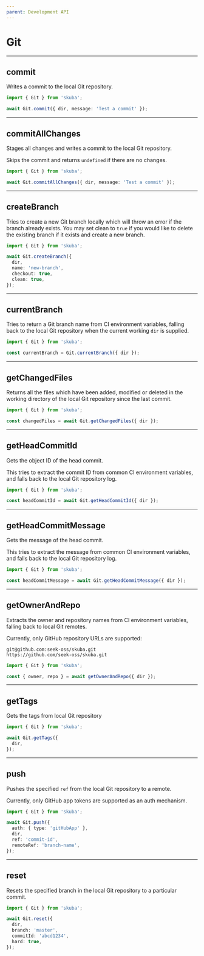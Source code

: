 ```yaml
---
parent: Development API
---
```


# Git

---

## commit

Writes a commit to the local Git repository.

```typescript
import { Git } from 'skuba';

await Git.commit({ dir, message: 'Test a commit' });
```

---

## commitAllChanges

Stages all changes and writes a commit to the local Git repository.

Skips the commit and returns `undefined` if there are no changes.

```typescript
import { Git } from 'skuba';

await Git.commitAllChanges({ dir, message: 'Test a commit' });
```

---

## createBranch

Tries to create a new Git branch locally which will throw an error if the branch already exists. You may set clean to `true` if you would like to delete the existing branch if it exists and create a new branch.

```typescript
import { Git } from 'skuba';

await Git.createBranch({
  dir,
  name: 'new-branch',
  checkout: true,
  clean: true,
});
```

---

## currentBranch

Tries to return a Git branch name from CI environment variables,
falling back to the local Git repository when the current working `dir` is supplied.

```typescript
import { Git } from 'skuba';

const currentBranch = Git.currentBranch({ dir });
```

---

## getChangedFiles

Returns all the files which have been added, modified or deleted in the working directory of the local Git repository since the last commit.

```typescript
import { Git } from 'skuba';

const changedFiles = await Git.getChangedFiles({ dir });
```

---

## getHeadCommitId

Gets the object ID of the head commit.

This tries to extract the commit ID from common CI environment variables,
and falls back to the local Git repository log.

```typescript
import { Git } from 'skuba';

const headCommitId = await Git.getHeadCommitId({ dir });
```

---

## getHeadCommitMessage

Gets the message of the head commit.

This tries to extract the message from common CI environment variables,
and falls back to the local Git repository log.

```typescript
import { Git } from 'skuba';

const headCommitMessage = await Git.getHeadCommitMessage({ dir });
```

---

## getOwnerAndRepo

Extracts the owner and repository names from CI environment variables,
falling back to local Git remotes.

Currently, only GitHub repository URLs are supported:

```console
git@github.com:seek-oss/skuba.git
https://github.com/seek-oss/skuba.git
```

```typescript
import { Git } from 'skuba';

const { owner, repo } = await getOwnerAndRepo({ dir });
```

---

## getTags

Gets the tags from local Git repository

```typescript
import { Git } from 'skuba';

await Git.getTags({
  dir,
});
```

---

## push

Pushes the specified `ref` from the local Git repository to a remote.

Currently, only GitHub app tokens are supported as an auth mechanism.

```typescript
import { Git } from 'skuba';

await Git.push({
  auth: { type: 'gitHubApp' },
  dir,
  ref: 'commit-id',
  remoteRef: 'branch-name',
});
```

---

## reset

Resets the specified branch in the local Git repository to a particular commit.

```typescript
import { Git } from 'skuba';

await Git.reset({
  dir,
  branch: 'master',
  commitId: 'abcd1234',
  hard: true,
});
```
